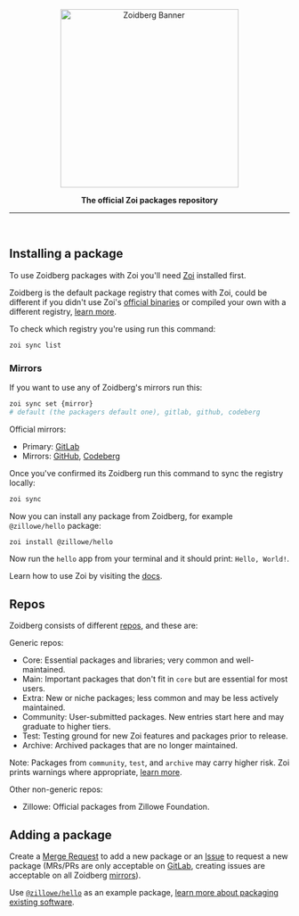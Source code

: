 <div align="center">
    <img width="320" hspace="10" alt="Zoidberg Banner" src="https://gitlab.com/Zillowe/Zillwen/Zusty/Zoi/-/raw/main/app/images/zoidberg-banner.svg"/>
    <p><strong>The official Zoi packages repository</strong></p>
</div>
<hr/>
<br/>

## Installing a package

To use Zoidberg packages with Zoi you'll need [Zoi](https://github.com/Zillowe/Zoi) installed first.

Zoidberg is the default package registry that comes with Zoi, could be different if you didn't use Zoi's [official binaries](https://github.com/Zillowe/Zoi/blob/main/SECURITY.md) or compiled your own with a different registry, [learn more](https://github.com/Zillowe/Zoi/blob/main/PACKAGING.md).

To check which registry you're using run this command:

```sh
zoi sync list
```

### Mirrors

If you want to use any of Zoidberg's mirrors run this:

```sh
zoi sync set {mirror}
# default (the packagers default one), gitlab, github, codeberg
```

Official mirrors:

- Primary: [GitLab](https://gitlab.com/Zillowe/Zillwen/Zusty/Zoidberg)
- Mirrors: [GitHub](https://github.com/Zillowe/Zoidberg), [Codeberg](https://codeberg.org/Zillowe/Zoidberg)

Once you've confirmed its Zoidberg run this command to sync the registry locally:

```sh
zoi sync
```

Now you can install any package from Zoidberg, for example `@zillowe/hello` package:

```sh
zoi install @zillowe/hello
```

Now run the `hello` app from your terminal and it should print: `Hello, World!`.

Learn how to use Zoi by visiting the [docs](https://zillowe.qzz.io/docs/zds/zoi).

## Repos

Zoidberg consists of different [repos](https://zillowe.qzz.io/docs/zds/zoi/repositories), and these are:

Generic repos:

- Core: Essential packages and libraries; very common and well-maintained.
- Main: Important packages that don't fit in `core` but are essential for most users.
- Extra: New or niche packages; less common and may be less actively maintained.
- Community: User-submitted packages. New entries start here and may graduate to higher tiers.
- Test: Testing ground for new Zoi features and packages prior to release.
- Archive: Archived packages that are no longer maintained.

Note: Packages from `community`, `test`, and `archive` may carry higher risk. Zoi prints warnings where appropriate, [learn more](https://zillowe.qzz.io/docs/zds/zoi/repositories).

Other non-generic repos:

- Zillowe: Official packages from Zillowe Foundation.

## Adding a package

Create a [Merge Request](https://gitlab.com/Zillwen/Zusty/Zoidberg/-/merge_requests) to add a new package or an [Issue](https://gitlab.com/Zillwen/Zusty/Zoidberg/-/issues) to request a new package (MRs/PRs are only acceptable on [GitLab](https://gitlab.com/Zillwen/Zusty/Zoidberg), creating issues are acceptable on all Zoidberg [mirrors](#mirrors)).

Use [`@zillowe/hello`](https://github.com/Zillowe/Hello) as an example package, [learn more about packaging existing software](https://zillowe.qzz.io/docs/zds/zoi/creating-packages).
